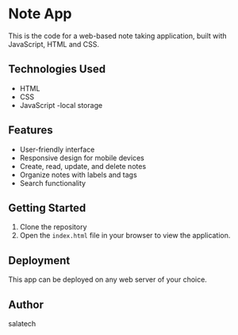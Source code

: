 # Note App

This is the code for a web-based note taking application, built with JavaScript, HTML and CSS.

## Technologies Used
- HTML
- CSS
- JavaScript
-local storage

## Features
- User-friendly interface
- Responsive design for mobile devices
- Create, read, update, and delete notes
- Organize notes with labels and tags
- Search functionality

## Getting Started
1. Clone the repository
2. Open the `index.html` file in your browser to view the application.

## Deployment
This app can be deployed on any web server of your choice.


## Author
salatech
